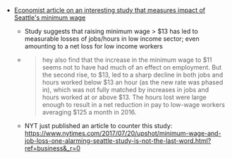 - [Economist article on an interesting study that measures impact of Seattle's minimum wage](https://www.economist.com/news/finance-and-economics/21724802-two-studies-their-impact-seattle-reach-opposite-conclusions-economists-argue)

  - Study suggests that raising minimum wage > $13 has led to measurable losses of jobs/hours in low income sector; even amounting to a net loss for low income workers

  - > hey also find that the increase in the minimum wage to $11 seems not to have had much of an effect on employment. But the second rise, to $13, led to a sharp decline in both jobs and hours worked below $13 an hour (as the new rate was phased in), which was not fully matched by increases in jobs and hours worked at or above $13. The hours lost were large enough to result in a net reduction in pay to low-wage workers averaging $125 a month in 2016.

  - NYT just published an article to counter this study: https://www.nytimes.com/2017/07/20/upshot/minimum-wage-and-job-loss-one-alarming-seattle-study-is-not-the-last-word.html?ref=business&_r=0